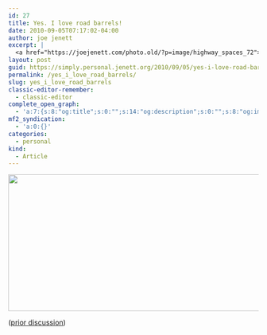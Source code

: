 ```yaml
---
id: 27
title: Yes. I love road barrels!
date: 2010-09-05T07:17:02-04:00
author: joe jenett
excerpt: |
  <a href="https://joejenett.com/photo.old/?p=image/highway_spaces_72"><img src="http://jenett.org//photo.old/photos/barrels/highway_spaces_72.jpg" height="275" width="550" style="border:none;"></a>
layout: post
guid: https://simply.personal.jenett.org/2010/09/05/yes-i-love-road-barrels/
permalink: /yes_i_love_road_barrels/
slug: yes_i_love_road_barrels
classic-editor-remember:
  - classic-editor
complete_open_graph:
  - 'a:7:{s:8:"og:title";s:0:"";s:14:"og:description";s:0:"";s:8:"og:image";s:0:"";s:7:"og:type";s:0:"";s:12:"twitter:card";s:7:"summary";s:19:"twitter:description";s:0:"";s:15:"twitter:creator";s:0:"";}'
mf2_syndication:
  - 'a:0:{}'
categories:
  - personal
kind:
  - Article
---
```

[<img loading="lazy" src="https://joejenett.com/photo.old/photos/barrels/highway_spaces_72.jpg" height="275" width="550" style="border:none;">](https://joejenett.com/photo.old/?p=image/highway_spaces_72)

([prior discussion](https://disqus.com/home/discussion/jenettsimplypersonal/jenettsimplypersonal_yes_i_love_road_barrels/))